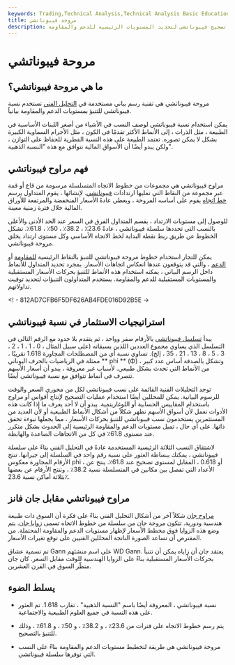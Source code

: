 ```yaml
---
keywords: Trading,Technical Analysis,Technical Analysis Basic Education
title: مروحة فيبوناتشي
description: مروحة فيبوناتشي هي تقنية رسم بياني تستخدم خطوط الاتجاه المرتبطة بمستويات تصحيح فيبوناتشي لتحديد المستويات الرئيسية للدعم والمقاومة.
---
```


# مروحة فيبوناتشي
## ما هي مروحة فيبوناتشي؟

مروحة فيبوناتشي هي تقنية رسم بياني مستخدمة في [التحليل الفني](/technicalanalysis) تستخدم نسبة فيبوناتشي للتنبؤ بمستويات الدعم والمقاومة بيانياً.

يمكن استخدام نسبة فيبوناتشي لوصف النسب في الأشياء من أصغر اللبنات الأساسية في الطبيعة ، مثل الذرات ، إلى الأنماط الأكثر تقدمًا في الكون ، مثل الأجرام السماوية الكبيرة بشكل لا يمكن تصوره. تعتمد الطبيعة على هذه النسبة الفطرية للحفاظ على التوازن ، ولكن يبدو أيضًا أن الأسواق المالية تتوافق مع هذه "النسبة الذهبية".

## فهم مراوح فيبوناتشي

مراوح فيبوناتشي هي مجموعات من خطوط الاتجاه المتسلسلة مرسومة من قاع أو قمة عبر مجموعة من النقاط التي تمليها ارتدادات [فيبوناتشي](/fibonacciretracement). لإنشائها ، يقوم المتداول برسم [خط اتجاه](/trendline) يقوم على أساسه المروحة ، ويغطي عادةً الأسعار المنخفضة والمرتفعة للأوراق المالية خلال فترة زمنية معينة.

للوصول إلى مستويات الارتداد ، يقسم المتداول الفرق في السعر عند الحد الأدنى والأعلى بالنسب التي تحددها سلسلة فيبوناتشي ، عادةً 23.6٪ ، 38.2٪ ، 50٪ ، 61.8٪. تشكل الخطوط عن طريق ربط نقطة البداية لخط الاتجاه الأساسي وكل مستوى ارتداد يخلق مروحة فيبوناتشي.

يمكن للتجار استخدام خطوط مروحة فيبوناتشي للتنبؤ بالنقاط الرئيسية [للمقاومة](/resistance) أو [الدعم](/support) ، والتي قد يتوقعون عندها انعكاس اتجاهات الأسعار. بمجرد تحديد المتداول للأنماط داخل الرسم البياني ، يمكنه استخدام هذه الأنماط للتنبؤ بحركات الأسعار المستقبلية والمستويات المستقبلية للدعم والمقاومة. يستخدم المتداولون التنبؤات لتحديد توقيت تداولاتهم.

<! - 812AD7CFB6F5DF626AB4FDE016D92B5E ->

## استراتيجيات الاستثمار في نسبة فيبوناتشي

يبدأ [تسلسل فيبوناتشي](/fibonaccilines) بالأرقام صفر وواحد ، ثم يتقدم بلا حدود مع الرقم التالي في التسلسل الذي يساوي مجموع العددين اللذين يسبقانه (على سبيل المثال ، 0 ، 1 ، 1 ، 2 ، 3 ، 5 ، 8 ، 13 ، 21 ، 35 ، إلخ). تساوي نسبة أي من المصطلحات المجاورة 1.618 تقريبًا ، ممثلة في الرياضيات بالحرف اليوناني ** phi ** (Φ) ، وتشكل بالصدفة أساس عدد كبير من الأنماط التي تحدث بشكل طبيعي. لأسباب غير معروفة ، يبدو أن أسعار الأسهم تتصرف في أنماط تتوافق مع نسبة فيبوناتشي أيضًا.

توجد التحليلات الفنية القائمة على نسب فيبوناتشي لكل من محوري السعر والوقت للرسوم البيانية. يمكن للمحللين أيضًا استخدام عمليات التصحيح لإنتاج أقواس أو مراوح باستخدام المقاييس الحسابية أو اللوغاريتمية. يبدو أن لا أحد يعرف ما إذا كانت هذه الأدوات تعمل لأن أسواق الأسهم تظهر شكلاً من أشكال الأنماط الطبيعية أو لأن العديد من المستثمرين يستخدمون نسب فيبوناتشي للتنبؤ بحركات الأسعار ، مما يجعلها نبوءة تحقق ذاتها. على أي حال ، تميل مستويات الدعم والمقاومة الرئيسية إلى الحدوث بشكل متكرر عند مستوى 61.8٪ في كل من الاتجاهات الصاعدة والهابطة.

لاشتقاق النسب الثلاثة الرئيسية المستخدمة عادةً في التحليل الفني بناءً على سلسلة فيبوناتشي ، يمكنك ببساطة العثور على نسبة رقم واحد في السلسلة إلى جيرانها. تنتج الأرقام المجاورة معكوس phi ، أو 0.618 ، المقابل لمستوى تصحيح عند 61.8٪. ينتج عن الأعداد التي تفصل بين مكانين في المتسلسلة نسبة 38.2٪ ، وتنتج الأرقام عن بعضها بثلاثة أماكن نسبة 23.6٪.

## مراوح فيبوناتشي مقابل جان فانز

[مراوح جان](/gann-fans) شكلاً آخر من أشكال التحليل الفني بناءً على فكرة أن السوق ذات طبيعة هندسية ودورية. تتكون مروحة جان من سلسلة من خطوط الاتجاه تسمى [زوايا جان](/gannangles). يتم وضع هذه الزوايا فوق مخطط الأسعار لإظهار مستويات الدعم والمقاومة المحتملة. من المفترض أن تساعد الصورة الناتجة المحللين الفنيين على توقع تغيرات الأسعار.

تم تسمية عشاق Gann على اسم منشئهم WD Gann. يعتقد جان أن زاياه يمكن أن تتنبأ بحركات الأسعار المستقبلية بناءً على الزوايا الهندسية للوقت مقابل السعر. كان جان منظّر السوق في القرن العشرين.

## يسلط الضوء

- نسبة فيبوناتشي ، المعروفة أيضًا باسم "النسبة الذهبية" ، تقارب 1.618. تم العثور على هذه النسبة في جميع العلوم الطبيعية والاجتماعية.

- يتم رسم خطوط الاتجاه على فترات من 23.6٪ ، و 38.2٪ ، و 50٪ ، و 61.8٪ ، وذلك للتنبؤ بالتصحيح.

- مروحة فيبوناتشي هي طريقة لتخطيط مستويات الدعم والمقاومة بناءً على النسب التي توفرها سلسلة فيبوناتشي.

